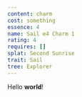 ```yaml
---
content: charm
cost: something
essence: 4
name: Sail e4 Charm 1
rating: 4
requires: []
splat: Second Sunrise
trait: Sail
tree: Explorer
---
```


Hello **world**!
